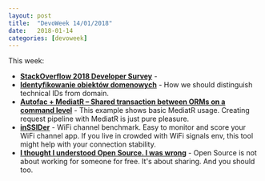 ```yaml
---
layout: post
title:  "DevoWeek 14/01/2018"
date:   2018-01-14
categories: [devoweek]
---
```


This week:

* **[StackOverflow 2018 Developer Survey](https://stackoverflow.com/dev-survey/start?utm_source=so-owned&utm_medium=hero&utm_campaign=dev-survey-2018-collection)** - 
* **[Identyfikowanie obiektów domenowych](https://itlibrium.com/index.php/2018/01/05/identyfikowanie-obiektow-domenowych/)** - How we should distinguish technical IDs from domain.
* **[Autofac + MediatR – Shared transaction between ORMs on a command level](http://radblog.pl/2018/01/04/mediatr-autofac-shared-transaction-on-command-level/)** - This example shows basic MediatR usage. Creating request pipeline with MediatR is just pure pleasure.
* **[inSSIDer](https://chocolatey.org/packages?q=inSSIDer)** - WiFi channel benchmark. Easy to monitor and score your WiFi channel app. If you live in crowded with WiFi signals env, this tool might help with your connection stability.
* **[I thought I understood Open Source. I was wrong](https://hackernoon.com/i-thought-i-understood-open-source-i-was-wrong-cf54999c097b)** - Open Source is not about working for someone for free. It's about sharing. And you should too.
